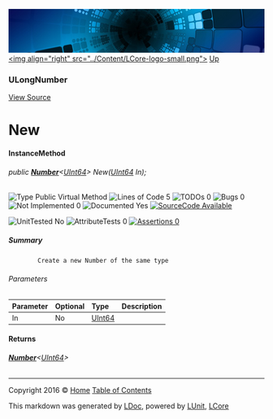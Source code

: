![](../Content/LCore-banner-small.png "")
[&lt;img align=&quot;right&quot; src=&quot;../Content/LCore-logo-small.png&quot;&gt;](../../README.md)
[Up](ULongNumber.md)

### ULongNumber
[View Source](../Numbers/ULongNumber.cs)

# New

#### InstanceMethod

###### public **[Number](Number%601.md)**&lt;[UInt64](https://msdn.microsoft.com/en-us/library/system.uint64.aspx)&gt; New([UInt64](https://msdn.microsoft.com/en-us/library/system.uint64.aspx) In);

![Type Public  Virtual Method](http://b.repl.ca/v1/Type-Public%20%20Virtual%20Method-blue.png "") ![Lines of Code 5](http://b.repl.ca/v1/Lines%20of%20Code-5-blue.png "") ![TODOs 0](http://b.repl.ca/v1/TODOs-0-green.png "") ![Bugs 0](http://b.repl.ca/v1/Bugs-0-green.png "") ![Not Implemented 0](http://b.repl.ca/v1/Not%20Implemented-0-green.png "") ![Documented Yes](http://b.repl.ca/v1/Documented-Yes-brightgreen.png "") [![SourceCode Available](http://b.repl.ca/v1/SourceCode-Available-brightgreen.png "")](../Numbers/ULongNumber.cs#L105)

![UnitTested No](http://b.repl.ca/v1/UnitTested-No-lightgrey.png "") ![AttributeTests 0](http://b.repl.ca/v1/AttributeTests-0-lightgrey.png "") [![Assertions 0](http://b.repl.ca/v1/Assertions-0-lightgrey.png "")](../Numbers/ULongNumber.cs)

##### Summary

            Create a new Number of the same type
            

###### Parameters

Parameter | Optional | Type | Description
:---  | :---  | :---  | :--- 
In | No | [UInt64](https://msdn.microsoft.com/en-us/library/system.uint64.aspx) | 


#### Returns

###### **[Number](Number%601.md)**&lt;[UInt64](https://msdn.microsoft.com/en-us/library/system.uint64.aspx)&gt;



---

Copyright 2016 &copy; [Home](../../README.md) [Table of Contents](../../TableOfContents.md)

This markdown was generated by [LDoc](https://github.com/CodeSingularity/LDoc), powered by [LUnit](https://github.com/CodeSingularity/LUnit), [LCore](https://github.com/CodeSingularity/LCore)
